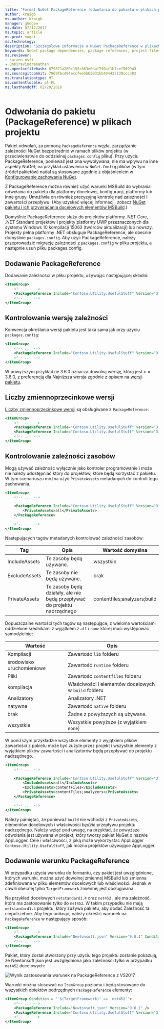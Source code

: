 ```yaml
---
title: "Format NuGet PackageReference (odwołania do pakietu w plikach projektu) | Dokumentacja firmy Microsoft"
author: kraigb
ms.author: kraigb
manager: ghogen
ms.date: 07/17/2017
ms.topic: article
ms.prod: nuget
ms.technology: 
description: "Szczegółowe informacje o NuGet PackageReference w plikach projektu jako obsługiwany przez NuGet 4.0 +, VS2017 i .NET Core 2.0"
keywords: NuGet package dependencies, package references, project files, PackageReference, packages.config, VS2017, Visual Studio 2017, NuGet 4, .NET Core 2.0
ms.reviewer:
- karann-msft
- unniravindranathan
ms.openlocfilehash: 679871a280c158c863e0daf790af1b7cef509943
ms.sourcegitcommit: 7969f6cd94eccfee5b62031bb404422139ccc383
ms.translationtype: MT
ms.contentlocale: pl-PL
ms.lasthandoff: 02/20/2018
---
```

# <a name="package-references-packagereference-in-project-files"></a>Odwołania do pakietu (PackageReference) w plikach projektu

Pakiet odwołań, za pomocą `PackageReference` węzła, zarządzanie zależności NuGet bezpośrednio w ramach plików projektu (w przeciwieństwie do oddzielnej `packages.config` pliku). Przy użyciu PackageReference, ponieważ jest ona wywoływana, nie ma wpływu na inne aspekty NuGet; na przykład ustawienia w `NuGet.Config` plików (w tym źródeł pakietów) nadal są stosowane zgodnie z objaśnieniem w [Konfigurowanie zachowania NuGet](configuring-nuget-behavior.md).

Z PackageReference można również użyć warunki MSBuild do wybrania odwołania do pakietu dla platformy docelowej, konfiguracji, platformy lub inne grupy. Umożliwia on również precyzyjną kontrolę nad zależności i zawartości przepływu. (Aby uzyskać więcej informacji, zobacz [NuGet pakietu i ich przywracania docelowych elementów MSBuild](../reference/msbuild-targets.md).)

Domyślnie PackageReference służy do projektów platformy .NET Core, .NET Standard projektów i projekty platformy UWP przeznaczonych dla systemu Windows 10 kompilacji 15063 (twórców aktualizacji) lub nowszy. Projekty pełna platformy .NET obsługuje PackageReference, ale obecnie domyślnie `packages.config`. Aby użyć PackageReference, należy przeprowadzić migrację zależności z `packages.config` w pliku projektu, a następnie usuń pliku packages.config.

## <a name="adding-a-packagereference"></a>Dodawanie PackageReference

Dodawanie zależności w pliku projektu, używając następującej składni:

```xml
<ItemGroup>
    <!-- ... -->
    <PackageReference Include="Contoso.Utility.UsefulStuff" Version="3.6.0" />
    <!-- ... -->
</ItemGroup>
```

## <a name="controlling-dependency-version"></a>Kontrolowanie wersję zależności

Konwencja określania wersji pakietu jest taka sama jak przy użyciu `packages.config`:

```xml
<ItemGroup>
    <!-- ... -->
    <PackageReference Include="Contoso.Utility.UsefulStuff" Version="3.6.0" />
    <!-- ... -->
</ItemGroup>
```

W powyższym przykładzie 3.6.0 oznacza dowolną wersję, którą jest > = 3.6.0, z preferencją dla Najniższa wersja zgodnie z opisem na [wersji pakietu](../reference/package-versioning.md#version-ranges-and-wildcards).

## <a name="floating-versions"></a>Liczby zmiennoprzecinkowe wersji

[Liczby zmiennoprzecinkowe wersji](../consume-packages/dependency-resolution.md#floating-versions) są obsługiwane z `PackageReference`:

```xml
<ItemGroup>
    <!-- ... -->
    <PackageReference Include="Contoso.Utility.UsefulStuff" Version="3.6.*" />
    <PackageReference Include="Contoso.Utility.UsefulStuff" Version="3.6.0-beta*" />
    <!-- ... -->
</ItemGroup>
```

## <a name="controlling-dependency-assets"></a>Kontrolowanie zależności zasobów

Mogą używać zależność wyłącznie jako kontroler programowanie i może nie należy udostępniać który do projektów, które będą korzystać z pakietu. W tym scenariuszu można użyć `PrivateAssets` metadanych do kontroli tego zachowania.

```xml
<ItemGroup>
    <!-- ... -->

    <PackageReference Include="Contoso.Utility.UsefulStuff" Version="3.6.0">
        <PrivateAssets>all</PrivateAssets>
    </PackageReference>

    <!-- ... -->
</ItemGroup>
```

Następujących tagów metadanych kontrolować zależności zasobów:

| Tag | Opis | Wartość domyślna |
| --- | --- | --- |
| IncludeAssets | Te zasoby będą używane. | wszystkie |
| ExcludeAssets | Te zasoby nie będą używane. | brak |
| PrivateAssets | Te zasoby będą działały, ale nie będą przepływać do projektu nadrzędnego | contentfiles;analyzers;build |

Dopuszczalne wartości tych tagów są następujące, z wieloma wartościami oddzielone średnikami z wyjątkiem z `all` i `none` której musi występować samodzielnie:

| Wartość | Opis |
| --- | ---
| Kompilacji | Zawartość `lib` folderu |
| środowisko uruchomieniowe | Zawartość `runtime` folderu |
| Pliki | Zawartość `contentfiles` folderu |
| kompilacja | Właściwości i elementów docelowych w `build` folderu |
| Analizatory | Analizatory .NET |
| natywne | Zawartość `native` folderu |
| brak | Żadne z powyższych są używane. |
| wszystkie | Wszystkie powyższe (z wyjątkiem `none`) |

W poniższym przykładzie wszystkie elementy z wyjątkiem plików zawartości z pakietu może być zużyte przez projekt i wszystkie elementy z wyjątkiem plików zawartości i analizatorów będą przepływać do projektu nadrzędnego.

```xml
<ItemGroup>
    <!-- ... -->

    <PackageReference Include="Contoso.Utility.UsefulStuff" Version="3.6.0">
        <IncludeAssets>all</IncludeAssets>
        <ExcludeAssets>contentFiles</ExcludeAssets>
        <PrivateAssets>contentFiles;analyzers</PrivateAssets>
    </PackageReference>

    <!-- ... -->
</ItemGroup>
```

Należy pamiętać, że ponieważ `build` nie wchodzi z `PrivateAssets`, elementów docelowych i właściwości *będzie* przepływu projektu nadrzędnego. Należy wziąć pod uwagę, na przykład, że powyższe odwołania jest używana w projekt, który tworzy pakiet NuGet o nazwie AppLogger. Cele i właściwości, z jaką może wykorzystać AppLogger `Contoso.Utility.UsefulStuff`, jak można projektów używające AppLogger.

## <a name="adding-a-packagereference-condition"></a>Dodawanie warunku PackageReference

W przypadku użycia warunku do formantu, czy pakiet jest uwzględnione, których warunki, można użyć dowolnej zmiennej MSBuild lub zmienna zdefiniowana w pliku elementów docelowych lub właściwości. Jednak w chwili obecnej tylko `TargetFramework` zmiennej jest obsługiwana.

Na przykład docelowych `netstandard1.4` oraz `net452` , ale ma zależność, która ma zastosowanie tylko do `net452`. W takim przypadku nie mają `netstandard1.4` projektu, który zużywa pakietu, aby dodać Zależność ta niepotrzebne. Aby tego uniknąć, należy określić warunek na `PackageReference` w następujący sposób:

```xml
<ItemGroup>
    <!-- ... -->
    <PackageReference Include="Newtonsoft.json" Version="9.0.1" Condition="'$(TargetFramework)' == 'net452'" />
    <!-- ... -->
</ItemGroup>
```

Pakiet, który został utworzony przy użyciu tego projektu zostanie pokazują, że Newtonsoft.json jest uwzględniona jako zależności tylko w przypadku `net452` docelowych:

![Wynik zastosowania warunek na PackageReference z VS2017](media/PackageReference-Condition.png)

Warunki można stosować na `ItemGroup` poziomu i będą stosowane do wszystkich obiektów podrzędnych `PackageReference` elementy:

```xml
<ItemGroup Condition = "'$(TargetFramework)' == 'net452'">
    <!-- ... -->
    <PackageReference Include="Newtonsoft.json" Version="9.0.1" />
    <PackageReference Include="Contoso.Utility.UsefulStuff" Version="3.6.0" />
    <!-- ... -->
</ItemGroup>
```
